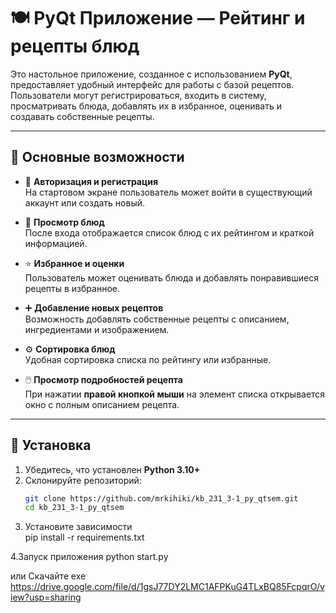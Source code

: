 # 🍽️ PyQt Приложение — Рейтинг и рецепты блюд

Это настольное приложение, созданное с использованием **PyQt**, предоставляет удобный интерфейс для работы с базой рецептов.  
Пользователи могут регистрироваться, входить в систему, просматривать блюда, добавлять их в избранное, оценивать и создавать собственные рецепты.

---

## 🚀 Основные возможности

- 🔐 **Авторизация и регистрация**  
  На стартовом экране пользователь может войти в существующий аккаунт или создать новый.

- 🍲 **Просмотр блюд**  
  После входа отображается список блюд с их рейтингом и краткой информацией.

- ⭐ **Избранное и оценки**  
  Пользователь может оценивать блюда и добавлять понравившиеся рецепты в избранное.

- ➕ **Добавление новых рецептов**  
  Возможность добавлять собственные рецепты с описанием, ингредиентами и изображением.

- ⚙️ **Сортировка блюд**  
  Удобная сортировка списка по рейтингу или избранные.

- 🖱️ **Просмотр подробностей рецепта**  
  При нажатии **правой кнопкой мыши** на элемент списка открывается окно с полным описанием рецепта.

---

## 🧩 Установка

1. Убедитесь, что установлен **Python 3.10+**
2. Склонируйте репозиторий:
   ```bash
   git clone https://github.com/mrkihiki/kb_231_3-1_py_qtsem.git
   cd kb_231_3-1_py_qtsem

3. Установите зависимости   
pip install -r requirements.txt

4.Запуск приложения
python start.py

или Скачайте exe
https://drive.google.com/file/d/1gsJ77DY2LMC1AFPKuG4TLxBQ85FcpqrO/view?usp=sharing
